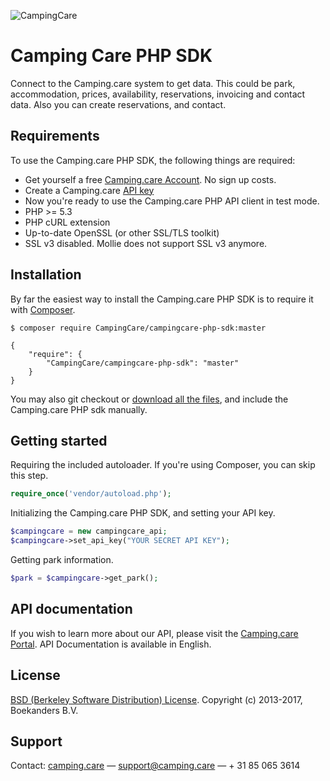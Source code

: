 ![CampingCare](https://storage.googleapis.com/campingcare-static/images/logo-web-small.png) 
# Camping Care PHP SDK #

Connect to the Camping.care system to get data. This could be park, accommodation, prices, availability, reservations, invoicing and contact data.
Also you can create reservations, and contact.

<!-- [![Build Status](https://travis-ci.org/mollie/mollie-api-php.png)](https://travis-ci.org/mollie/mollie-api-php)
[![Latest Stable Version](https://poser.pugx.org/mollie/mollie-api-php/v/stable)](https://packagist.org/packages/mollie/mollie-api-php)
[![Total Downloads](https://poser.pugx.org/mollie/mollie-api-php/downloads)](https://packagist.org/packages/mollie/mollie-api-php) -->

## Requirements ##
To use the Camping.care PHP SDK, the following things are required:

+ Get yourself a free [Camping.care Account](https://camping.care/). No sign up costs.
+ Create a Camping.care [API key](https://camping.care/settings/api)
+ Now you're ready to use the Camping.care PHP API client in test mode.
+ PHP >= 5.3
+ PHP cURL extension
+ Up-to-date OpenSSL (or other SSL/TLS toolkit)
+ SSL v3 disabled. Mollie does not support SSL v3 anymore.

## Installation ##

By far the easiest way to install the Camping.care PHP SDK is to require it with [Composer](http://getcomposer.org/doc/00-intro.md).

    $ composer require CampingCare/campingcare-php-sdk:master

    {
        "require": {
            "CampingCare/campingcare-php-sdk": "master"
        }
    }

You may also git checkout or [download all the files](https://github.com/CampingCare/campingcare-php-sdk/archive/master.zip), and include the Camping.care PHP sdk manually.

## Getting started ##

Requiring the included autoloader. If you're using Composer, you can skip this step.

```php
require_once('vendor/autoload.php');
```

Initializing the Camping.care PHP SDK, and setting your API key.

```php
$campingcare = new campingcare_api;
$campingcare->set_api_key("YOUR SECRET API KEY");
``` 

Getting park information.

```php
$park = $campingcare->get_park();
```

## API documentation ##
If you wish to learn more about our API, please visit the [Camping.care Portal](https://www.camping.care/developer/). API Documentation is available in English.

## License ##
[BSD (Berkeley Software Distribution) License](https://opensource.org/licenses/bsd-license.php).
Copyright (c) 2013-2017, Boekanders B.V.

## Support ##
Contact: [camping.care](https://camping.care) — support@camping.care — + 31 85 065 3614


